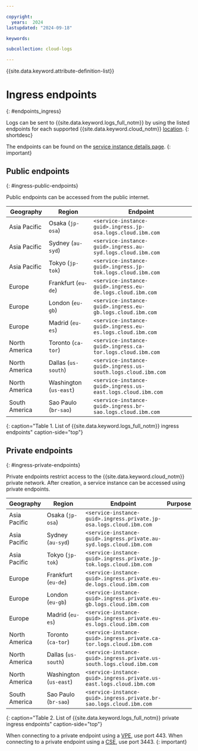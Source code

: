 ```yaml
---

copyright:
  years:  2024
lastupdated: "2024-09-18"

keywords:

subcollection: cloud-logs

---
```


{{site.data.keyword.attribute-definition-list}}

# Ingress endpoints
{: #endpoints_ingress}

Logs can be sent to {{site.data.keyword.logs_full_notm}} by using the listed endpoints for each supported {{site.data.keyword.cloud_notm}} [location](/docs/cloud-logs?topic=cloud-logs-regions).
{: shortdesc}

The endpoints can be found on the [service instance details page](/docs/cloud-logs?topic=cloud-logs-observe&interface=ui#observe-cloud-ui).
{: important}

## Public endpoints
{: #ingress-public-endpoints}

Public endpoints can be accessed from the public internet.

| Geography | Region                           | Endpoint |
|-----------|----------------------------------|---------------------|
| Asia Pacific  | Osaka (`jp-osa`) | `<service-instance-guid>.ingress.jp-osa.logs.cloud.ibm.com` |
| Asia Pacific  | Sydney (`au-syd`) | `<service-instance-guid>.ingress.au-syd.logs.cloud.ibm.com` |
| Asia Pacific  | Tokyo (`jp-tok`) | `<service-instance-guid>.ingress.jp-tok.logs.cloud.ibm.com` |
| Europe  | Frankfurt (`eu-de`) | `<service-instance-guid>.ingress.eu-de.logs.cloud.ibm.com` |
| Europe  | London (`eu-gb`) | `<service-instance-guid>.ingress.eu-gb.logs.cloud.ibm.com` |
| Europe  | Madrid (`eu-es`) | `<service-instance-guid>.ingress.eu-es.logs.cloud.ibm.com` |
| North America  | Toronto (`ca-tor`) | `<service-instance-guid>.ingress.ca-tor.logs.cloud.ibm.com` |
| North America  | Dallas (`us-south`) | `<service-instance-guid>.ingress.us-south.logs.cloud.ibm.com` |
| North America  | Washington (`us-east`) | `<service-instance-guid>.ingress.us-east.logs.cloud.ibm.com` |
| South America  | Sao Paulo (`br-sao`) | `<service-instance-guid>.ingress.br-sao.logs.cloud.ibm.com` |
{: caption="Table 1. List of {{site.data.keyword.logs_full_notm}} ingress endpoints" caption-side="top"}

## Private endpoints
{: #ingress-private-endpoints}

Private endpoints restrict access to the {{site.data.keyword.cloud_notm}} private network. After creation, a service instance can be accessed using private endpoints.

| Geography | Region                           | Endpoint | Purpose |
|-----------|----------------------------------|---------------------|--------------------|
| Asia Pacific  | Osaka (`jp-osa`) | `<service-instance-guid>.ingress.private.jp-osa.logs.cloud.ibm.com` |
| Asia Pacific  | Sydney (`au-syd`) | `<service-instance-guid>.ingress.private.au-syd.logs.cloud.ibm.com` |
| Asia Pacific  | Tokyo (`jp-tok`) | `<service-instance-guid>.ingress.private.jp-tok.logs.cloud.ibm.com` |
| Europe  | Frankfurt (`eu-de`) | `<service-instance-guid>.ingress.private.eu-de.logs.cloud.ibm.com` |
| Europe  | London (`eu-gb`) | `<service-instance-guid>.ingress.private.eu-gb.logs.cloud.ibm.com` |
| Europe  | Madrid (`eu-es`) | `<service-instance-guid>.ingress.private.eu-es.logs.cloud.ibm.com` |
| North America  | Toronto (`ca-tor`) | `<service-instance-guid>.ingress.private.ca-tor.logs.cloud.ibm.com` |
| North America  | Dallas (`us-south`) | `<service-instance-guid>.ingress.private.us-south.logs.cloud.ibm.com` |
| North America  | Washington (`us-east`) | `<service-instance-guid>.ingress.private.us-east.logs.cloud.ibm.com` |
| South America  | Sao Paulo (`br-sao`) | `<service-instance-guid>.ingress.private.br-sao.logs.cloud.ibm.com` |
{: caption="Table 2. List of {{site.data.keyword.logs_full_notm}} private ingress endpoints" caption-side="top"}


When connecting to a private endpoint using a [VPE](/docs/cloud-logs?topic=cloud-logs-vpe-connection&interface=cli), use port 443. When connecting to a private endpoint using a [CSE](/docs/account?topic=account-service-endpoints-overview), use port 3443.
{: important}

